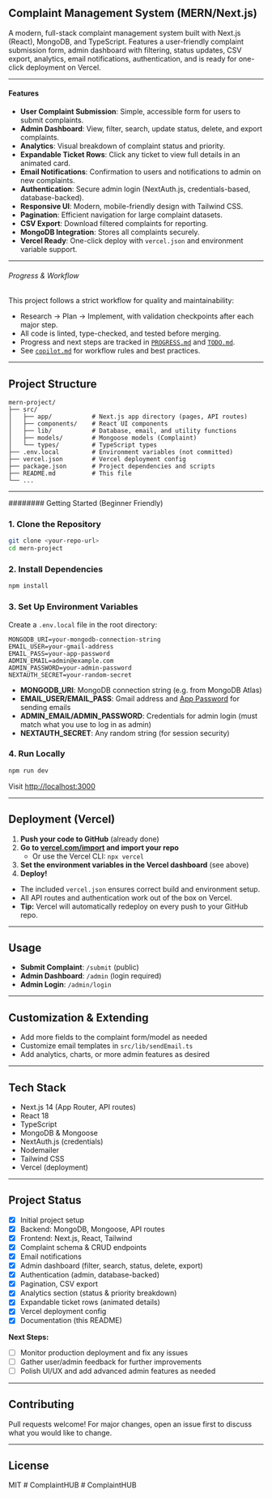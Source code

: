 ## Complaint Management System (MERN/Next.js)

A modern, full-stack complaint management system built with Next.js (React), MongoDB, and TypeScript. Features a user-friendly complaint submission form, admin dashboard with filtering, status updates, CSV export, analytics, email notifications, authentication, and is ready for one-click deployment on Vercel.

---

#### Features

- **User Complaint Submission**: Simple, accessible form for users to submit complaints.
- **Admin Dashboard**: View, filter, search, update status, delete, and export complaints.
- **Analytics**: Visual breakdown of complaint status and priority.
- **Expandable Ticket Rows**: Click any ticket to view full details in an animated card.
- **Email Notifications**: Confirmation to users and notifications to admin on new complaints.
- **Authentication**: Secure admin login (NextAuth.js, credentials-based, database-backed).
- **Responsive UI**: Modern, mobile-friendly design with Tailwind CSS.
- **Pagination**: Efficient navigation for large complaint datasets.
- **CSV Export**: Download filtered complaints for reporting.
- **MongoDB Integration**: Stores all complaints securely.
- **Vercel Ready**: One-click deploy with `vercel.json` and environment variable support.

---

###### Progress & Workflow

This project follows a strict workflow for quality and maintainability:

- Research → Plan → Implement, with validation checkpoints after each major step.
- All code is linted, type-checked, and tested before merging.
- Progress and next steps are tracked in [`PROGRESS.md`](./PROGRESS.md) and [`TODO.md`](./TODO.md).
- See [`copilot.md`](./copilot.md) for workflow rules and best practices.

---

## Project Structure

```
mern-project/
├── src/
│   ├── app/           # Next.js app directory (pages, API routes)
│   ├── components/    # React UI components
│   ├── lib/           # Database, email, and utility functions
│   ├── models/        # Mongoose models (Complaint)
│   └── types/         # TypeScript types
├── .env.local         # Environment variables (not committed)
├── vercel.json        # Vercel deployment config
├── package.json       # Project dependencies and scripts
├── README.md          # This file
└── ...
```

---

######## Getting Started (Beginner Friendly)

### 1. **Clone the Repository**

```bash
git clone <your-repo-url>
cd mern-project
```

### 2. **Install Dependencies**

```bash
npm install
```

### 3. **Set Up Environment Variables**

Create a `.env.local` file in the root directory:

```
MONGODB_URI=your-mongodb-connection-string
EMAIL_USER=your-gmail-address
EMAIL_PASS=your-app-password
ADMIN_EMAIL=admin@example.com
ADMIN_PASSWORD=your-admin-password
NEXTAUTH_SECRET=your-random-secret
```

- **MONGODB_URI**: MongoDB connection string (e.g. from MongoDB Atlas)
- **EMAIL_USER/EMAIL_PASS**: Gmail address and [App Password](https://support.google.com/accounts/answer/185833?hl=en) for sending emails
- **ADMIN_EMAIL/ADMIN_PASSWORD**: Credentials for admin login (must match what you use to log in as admin)
- **NEXTAUTH_SECRET**: Any random string (for session security)

### 4. **Run Locally**

```bash
npm run dev
```

Visit [http://localhost:3000](http://localhost:3000)

---

## Deployment (Vercel)

1. **Push your code to GitHub** (already done)
2. **Go to [vercel.com/import](https://vercel.com/import) and import your repo**
   - Or use the Vercel CLI: `npx vercel`
3. **Set the environment variables in the Vercel dashboard** (see above)
4. **Deploy!**

- The included `vercel.json` ensures correct build and environment setup.
- All API routes and authentication work out of the box on Vercel.
- **Tip:** Vercel will automatically redeploy on every push to your GitHub repo.

---

## Usage

- **Submit Complaint**: `/submit` (public)
- **Admin Dashboard**: `/admin` (login required)
- **Admin Login**: `/admin/login`

---

## Customization & Extending

- Add more fields to the complaint form/model as needed
- Customize email templates in `src/lib/sendEmail.ts`
- Add analytics, charts, or more admin features as desired

---

## Tech Stack

- Next.js 14 (App Router, API routes)
- React 18
- TypeScript
- MongoDB & Mongoose
- NextAuth.js (credentials)
- Nodemailer
- Tailwind CSS
- Vercel (deployment)

---

## Project Status

- [x] Initial project setup
- [x] Backend: MongoDB, Mongoose, API routes
- [x] Frontend: Next.js, React, Tailwind
- [x] Complaint schema & CRUD endpoints
- [x] Email notifications
- [x] Admin dashboard (filter, search, status, delete, export)
- [x] Authentication (admin, database-backed)
- [x] Pagination, CSV export
- [x] Analytics section (status & priority breakdown)
- [x] Expandable ticket rows (animated details)
- [x] Vercel deployment config
- [x] Documentation (this README)

**Next Steps:**

- [ ] Monitor production deployment and fix any issues
- [ ] Gather user/admin feedback for further improvements
- [ ] Polish UI/UX and add advanced admin features as needed

---

## Contributing

Pull requests welcome! For major changes, open an issue first to discuss what you would like to change.

---

## License

MIT
#   C o m p l a i n t H U B 
 
 #   C o m p l a i n t H U B 
 
 
